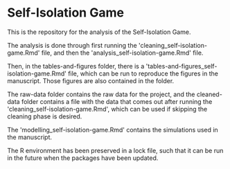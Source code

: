 # Self-Isolation Game

This is the repository for the analysis of the Self-Isolation Game.

The analysis is done through first running the 'cleaning_self-isolation-game.Rmd' file, and then the 'analysis_self-isolation-game.Rmd' file.

Then, in the tables-and-figures folder, there is a 'tables-and-figures_self-isolation-game.Rmd' file, which can be run to reproduce the figures in the manuscript. Those figures are also contained in the folder.

The raw-data folder contains the raw data for the project, and the cleaned-data folder contains a file with the data that comes out after running the 'cleaning_self-isolation-game.Rmd', which can be used if skipping the cleaning phase is desired.

The 'modelling_self-isolation-game.Rmd' contains the simulations used in the manuscript.

The R environment has been preserved in a lock file, such that it can be run in the future when the packages have been updated.